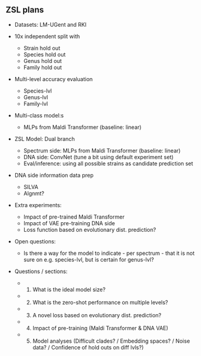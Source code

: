 ## ZSL plans

- Datasets: LM-UGent and RKI

- 10x independent split with
  - Strain hold out
  - Species hold out
  - Genus hold out
  - Family hold out

- Multi-level accuracy evaluation
  - Species-lvl
  - Genus-lvl
  - Family-lvl

- Multi-class model:s
  - MLPs from Maldi Transformer (baseline: linear)

- ZSL Model: Dual branch
  - Spectrum side: MLPs from Maldi Transformer (baseline: linear)
  - DNA side: ConvNet (tune a bit using default experiment set)
  - Eval/inference: using all possible strains as candidate prediction set

- DNA side information data prep
  - SILVA
  - Algnmt?

- Extra experiments:
  - Impact of pre-trained Maldi Transformer
  - Impact of VAE pre-training DNA side
  - Loss function based on evolutionary dist. prediction?

- Open questions:
  - Is there a way for the model to indicate - per spectrum - that it is not sure on e.g. species-lvl, but is certain for genus-lvl?

- Questions / sections:
  - 1. What is the ideal model size?
  - 2. What is the zero-shot performance on multiple levels?
  - 3. A novel loss based on evolutionary dist. prediction?
  - 4. Impact of pre-training (Maldi Transformer & DNA VAE)
  - 5. Model analyses (Difficult clades? / Embedding spaces? / Noise data? / Confidence of hold outs on diff lvls?)